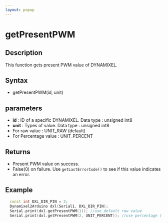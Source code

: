 ```yaml
---
layout: popup
---
```


# getPresentPWM

## Description

This function gets present PWM value of DYNAMIXEL.

## Syntax

- getPresentPWM(id, unit)

## parameters

- **id** : ID of a specific DYNAMIXEL. Data type : unsigned int8
- **unit** : Types of value. Data type : unsigned int8
- For raw value : UNIT_RAW (default)
- For Percentage value : UNIT_PERCENT


## Returns

- Present PWM value on success.
- False(0) on failure. Use `getLastErrorCode()` to see if this value indicates an error.

## Example

```c++
  const int DXL_DIR_PIN = 2;
  Dynamixel2Arduino dxl(Serial1, DXL_DIR_PIN);
  Serial.print(dxl.getPresentPWM(1)); //use default raw value
  Serial.print(dxl.getPresentPWM(2, UNIT_PERCENT)); //use percentage (-100 ~ 100 %)
```
